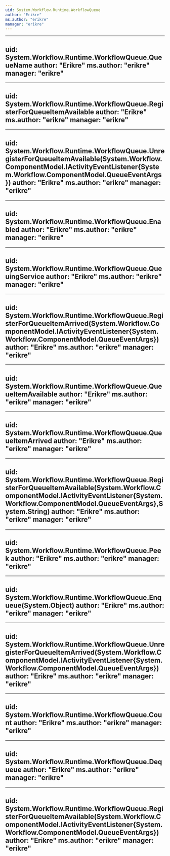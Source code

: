 ```yaml
---
uid: System.Workflow.Runtime.WorkflowQueue
author: "Erikre"
ms.author: "erikre"
manager: "erikre"
---
```


---
uid: System.Workflow.Runtime.WorkflowQueue.QueueName
author: "Erikre"
ms.author: "erikre"
manager: "erikre"
---

---
uid: System.Workflow.Runtime.WorkflowQueue.RegisterForQueueItemAvailable
author: "Erikre"
ms.author: "erikre"
manager: "erikre"
---

---
uid: System.Workflow.Runtime.WorkflowQueue.UnregisterForQueueItemAvailable(System.Workflow.ComponentModel.IActivityEventListener{System.Workflow.ComponentModel.QueueEventArgs})
author: "Erikre"
ms.author: "erikre"
manager: "erikre"
---

---
uid: System.Workflow.Runtime.WorkflowQueue.Enabled
author: "Erikre"
ms.author: "erikre"
manager: "erikre"
---

---
uid: System.Workflow.Runtime.WorkflowQueue.QueuingService
author: "Erikre"
ms.author: "erikre"
manager: "erikre"
---

---
uid: System.Workflow.Runtime.WorkflowQueue.RegisterForQueueItemArrived(System.Workflow.ComponentModel.IActivityEventListener{System.Workflow.ComponentModel.QueueEventArgs})
author: "Erikre"
ms.author: "erikre"
manager: "erikre"
---

---
uid: System.Workflow.Runtime.WorkflowQueue.QueueItemAvailable
author: "Erikre"
ms.author: "erikre"
manager: "erikre"
---

---
uid: System.Workflow.Runtime.WorkflowQueue.QueueItemArrived
author: "Erikre"
ms.author: "erikre"
manager: "erikre"
---

---
uid: System.Workflow.Runtime.WorkflowQueue.RegisterForQueueItemAvailable(System.Workflow.ComponentModel.IActivityEventListener{System.Workflow.ComponentModel.QueueEventArgs},System.String)
author: "Erikre"
ms.author: "erikre"
manager: "erikre"
---

---
uid: System.Workflow.Runtime.WorkflowQueue.Peek
author: "Erikre"
ms.author: "erikre"
manager: "erikre"
---

---
uid: System.Workflow.Runtime.WorkflowQueue.Enqueue(System.Object)
author: "Erikre"
ms.author: "erikre"
manager: "erikre"
---

---
uid: System.Workflow.Runtime.WorkflowQueue.UnregisterForQueueItemArrived(System.Workflow.ComponentModel.IActivityEventListener{System.Workflow.ComponentModel.QueueEventArgs})
author: "Erikre"
ms.author: "erikre"
manager: "erikre"
---

---
uid: System.Workflow.Runtime.WorkflowQueue.Count
author: "Erikre"
ms.author: "erikre"
manager: "erikre"
---

---
uid: System.Workflow.Runtime.WorkflowQueue.Dequeue
author: "Erikre"
ms.author: "erikre"
manager: "erikre"
---

---
uid: System.Workflow.Runtime.WorkflowQueue.RegisterForQueueItemAvailable(System.Workflow.ComponentModel.IActivityEventListener{System.Workflow.ComponentModel.QueueEventArgs})
author: "Erikre"
ms.author: "erikre"
manager: "erikre"
---
